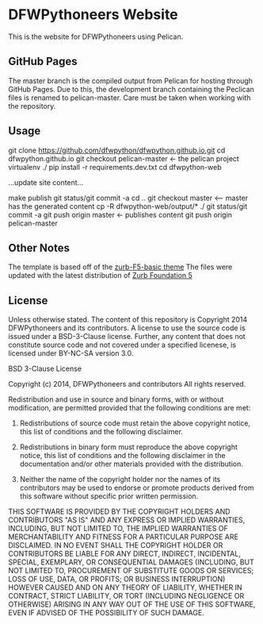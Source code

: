 DFWPythoneers Website
=====================

This is the website for DFWPythoneers using Pelican.

GitHub Pages
------------

The master branch is the compiled output from Pelican for hosting through GitHub Pages.
Due to this, the development branch containing the Peclican files is renamed to pelican-master.
Care must be taken when working with the repository.


Usage
-----

git clone https://github.com/dfwpython/dfwpython.github.io.git
cd dfwpython.github.io
git checkout pelican-master <- the pelican project
virtualenv ./
pip install -r requirements.dev.txt
cd dfwpython-web

…update site content…

make publish
git status/git commit -a
cd ..
git checkout master <— master has the generated content
cp -R dfwpython-web/output/* ./
git status/git commit -a
git push origin master <- publishes content
git push origin pelican-master


Other Notes
-----------

The template is based off of the [zurb-F5-basic theme](https://github.com/getpelican/pelican-themes/tree/master/zurb-F5-basic)
The files were updated with the latest distribution of [Zurb Foundation 5](http://foundation.zurb.com/)


License
-------

Unless otherwise stated. The content of this repository is Copyright 2014 DFWPythoneers and its contributors.
A license to use the source code is issued under a BSD-3-Clause license. Further, any content that does not constitute
source code and not covered under a specified licenese, is licensed under BY-NC-SA version 3.0.

BSD 3-Clause License

Copyright (c) 2014, DFWPythoneers and contributors
All rights reserved.

Redistribution and use in source and binary forms, with or without modification, are permitted provided that the following conditions are met:

1. Redistributions of source code must retain the above copyright notice, this list of conditions and the following disclaimer.

2. Redistributions in binary form must reproduce the above copyright notice, this list of conditions and the following disclaimer in the documentation and/or other materials provided with the distribution.

3. Neither the name of the copyright holder nor the names of its contributors may be used to endorse or promote products derived from this software without specific prior written permission.

THIS SOFTWARE IS PROVIDED BY THE COPYRIGHT HOLDERS AND CONTRIBUTORS "AS IS" AND ANY EXPRESS OR IMPLIED WARRANTIES, INCLUDING, BUT NOT LIMITED TO, THE IMPLIED WARRANTIES OF MERCHANTABILITY AND FITNESS FOR A PARTICULAR PURPOSE ARE DISCLAIMED. IN NO EVENT SHALL THE COPYRIGHT HOLDER OR CONTRIBUTORS BE LIABLE FOR ANY DIRECT, INDIRECT, INCIDENTAL, SPECIAL, EXEMPLARY, OR CONSEQUENTIAL DAMAGES (INCLUDING, BUT NOT LIMITED TO, PROCUREMENT OF SUBSTITUTE GOODS OR SERVICES; LOSS OF USE, DATA, OR PROFITS; OR BUSINESS INTERRUPTION) HOWEVER CAUSED AND ON ANY THEORY OF LIABILITY, WHETHER IN CONTRACT, STRICT LIABILITY, OR TORT (INCLUDING NEGLIGENCE OR OTHERWISE) ARISING IN ANY WAY OUT OF THE USE OF THIS SOFTWARE, EVEN IF ADVISED OF THE POSSIBILITY OF SUCH DAMAGE.